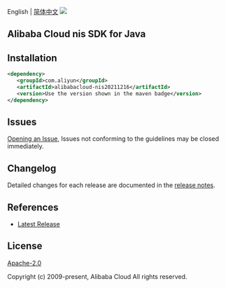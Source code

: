 English | [简体中文](README-CN.md)
![](https://aliyunsdk-pages.alicdn.com/icons/AlibabaCloud.svg)

## Alibaba Cloud nis SDK for Java

## Installation

```xml
<dependency>
   <groupId>com.aliyun</groupId>
   <artifactId>alibabacloud-nis20211216</artifactId>
   <version>Use the version shown in the maven badge</version>
</dependency>
```

## Issues
[Opening an Issue](https://github.com/aliyun/alibabacloud-java-async-sdk/issues/new), Issues not conforming to the guidelines may be closed immediately.

## Changelog
Detailed changes for each release are documented in the [release notes](./ChangeLog.txt).

## References
* [Latest Release](https://github.com/aliyun/alibabacloud-async-java-sdk/)

## License
[Apache-2.0](http://www.apache.org/licenses/LICENSE-2.0)

Copyright (c) 2009-present, Alibaba Cloud All rights reserved.